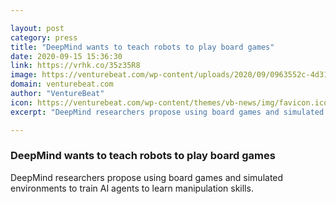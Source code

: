 ```yaml
---

layout: post
category: press
title: "DeepMind wants to teach robots to play board games"
date: 2020-09-15 15:36:30
link: https://vrhk.co/35z35R8
image: https://venturebeat.com/wp-content/uploads/2020/09/0963552c-4d31-4cf0-9aea-d44c0262ab4f-e1600151359544.png?w=1200&strip=all
domain: venturebeat.com
author: "VentureBeat"
icon: https://venturebeat.com/wp-content/themes/vb-news/img/favicon.ico
excerpt: "DeepMind researchers propose using board games and simulated environments to train AI agents to learn manipulation skills."

---
```


### DeepMind wants to teach robots to play board games

DeepMind researchers propose using board games and simulated environments to train AI agents to learn manipulation skills.